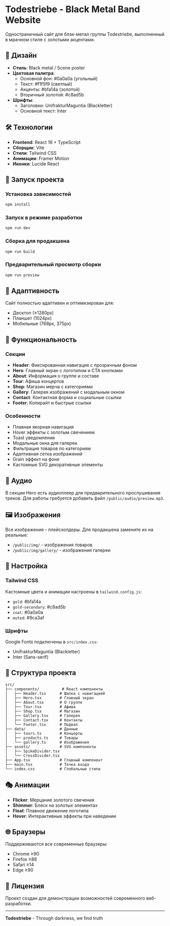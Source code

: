 # Todestriebe - Black Metal Band Website

Одностраничный сайт для блэк-метал группы Todestriebe, выполненный в мрачном стиле с золотыми акцентами.

## 🎨 Дизайн

- **Стиль**: Black metal / Scene poster
- **Цветовая палитра**: 
  - Основной фон: #0a0a0a (угольный)
  - Текст: #f1f5f9 (светлый)
  - Акценты: #bfa14a (золотой)
  - Вторичный золотой: #c8ad5b
- **Шрифты**: 
  - Заголовки: UnifrakturMaguntia (Blackletter)
  - Основной текст: Inter

## 🛠 Технологии

- **Frontend**: React 18 + TypeScript
- **Сборщик**: Vite
- **Стили**: Tailwind CSS
- **Анимации**: Framer Motion
- **Иконки**: Lucide React

## 🚀 Запуск проекта

### Установка зависимостей
```bash
npm install
```

### Запуск в режиме разработки
```bash
npm run dev
```

### Сборка для продакшена
```bash
npm run build
```

### Предварительный просмотр сборки
```bash
npm run preview
```

## 📱 Адаптивность

Сайт полностью адаптивен и оптимизирован для:
- Десктоп (≥1280px)
- Планшет (1024px)
- Мобильные (768px, 375px)

## 🎯 Функциональность

### Секции
- **Header**: Фиксированная навигация с прозрачным фоном
- **Hero**: Главный экран с логотипом и CTA кнопками
- **About**: Информация о группе и составе
- **Tour**: Афиша концертов
- **Shop**: Магазин мерча с категориями
- **Gallery**: Галерея изображений с модальным окном
- **Contact**: Контактная форма и социальные ссылки
- **Footer**: Копирайт и быстрые ссылки

### Особенности
- Плавная якорная навигация
- Hover эффекты с золотым свечением
- Toast уведомления
- Модальные окна для галереи
- Фильтрация товаров по категориям
- Адаптивная сетка изображений
- Grain эффект на фоне
- Кастомные SVG декоративные элементы

## 🎵 Аудио

В секции Hero есть аудиоплеер для предварительного прослушивания треков. Для работы требуется добавить файл `/public/audio/preview.mp3`.

## 🖼 Изображения

Все изображения - плейсхолдеры. Для продакшена замените их на реальные:
- `/public/img/` - изображения товаров
- `/public/img/gallery/` - изображения галереи

## 🔧 Настройка

### Tailwind CSS
Кастомные цвета и анимации настроены в `tailwind.config.js`:
- `gold`: #bfa14a
- `gold-secondary`: #c8ad5b
- `coal`: #0a0a0a
- `muted`: #9ca3af

### Шрифты
Google Fonts подключены в `src/index.css`:
- UnifrakturMaguntia (Blackletter)
- Inter (Sans-serif)

## 📁 Структура проекта

```
src/
├── components/          # React компоненты
│   ├── Header.tsx      # Шапка с навигацией
│   ├── Hero.tsx        # Главный экран
│   ├── About.tsx       # О группе
│   ├── Tour.tsx        # Афиша
│   ├── Shop.tsx        # Магазин
│   ├── Gallery.tsx     # Галерея
│   ├── Contact.tsx     # Контакты
│   └── Footer.tsx      # Подвал
├── data/               # Данные
│   ├── tours.ts        # Концерты
│   ├── products.ts     # Товары
│   └── gallery.ts      # Изображения
├── assets/             # SVG компоненты
│   ├── SpikeDivider.tsx
│   └── CrossDivider.tsx
├── App.tsx             # Главный компонент
├── main.tsx            # Точка входа
└── index.css           # Глобальные стили
```

## 🎭 Анимации

- **Flicker**: Мерцание золотого свечения
- **Shimmer**: Блеск на золотых элементах
- **Float**: Плавное движение логотипа
- **Hover**: Интерактивные эффекты при наведении

## 🌐 Браузеры

Поддерживаются все современные браузеры:
- Chrome ≥90
- Firefox ≥88
- Safari ≥14
- Edge ≥90

## 📄 Лицензия

Проект создан для демонстрации возможностей современного веб-разработки.

---

**Todestriebe** - Through darkness, we find truth
